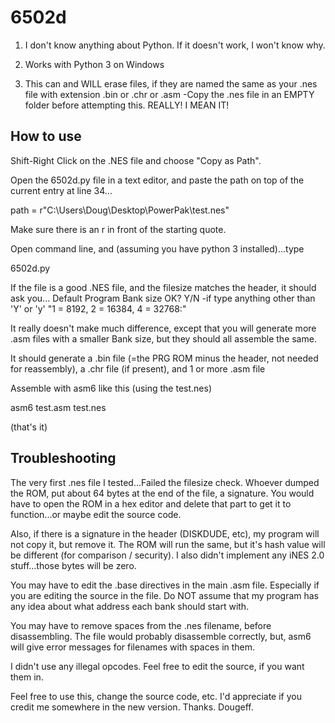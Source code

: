 6502d
=====

1. I don't know anything about Python. If it doesn't work, I won't know why.

2. Works with Python 3 on Windows

3. This can and WILL erase files, if they are named the same as your .nes file with extension .bin or .chr or .asm
-Copy the .nes file in an EMPTY folder before attempting this. REALLY! I MEAN IT!


How to use
----------
Shift-Right Click on the .NES file and choose "Copy as Path".

Open the 6502d.py file in a text editor, and paste the path on top of the current entry at line 34...

path = r"C:\Users\Doug\Desktop\PowerPak\test.nes"

Make sure there is an r in front of the starting quote.

Open command line, and (assuming you have python 3 installed)...type

6502d.py


If the file is a good .NES file, and the filesize matches the header, it should ask you...
Default Program Bank size OK? Y/N
-if type anything other than 'Y' or 'y'
"1 = 8192, 2 = 16384, 4 = 32768:"

It really doesn't make much difference, except that you will generate more .asm files with a smaller Bank size, but they should all assemble the same.

It should generate a .bin file (=the PRG ROM minus the header, not needed for reassembly), a .chr file (if present), and 1 or more .asm file

Assemble with asm6 like this (using the test.nes)

asm6 test.asm test.nes

(that's it)


Troubleshooting
---------------

The very first .nes file I tested...Failed the filesize check. Whoever dumped the ROM, put about 64 bytes at the end of the file, a signature. You would have to open the ROM in a hex editor and delete that part to get it to function...or maybe edit the source code.

Also, if there is a signature in the header (DISKDUDE, etc), my program will not copy it, but remove it. The ROM will run the same, but it's hash value will be different (for comparison / security). I also didn't implement any iNES 2.0 stuff...those bytes will be zero.

You may have to edit the .base directives in the main .asm file. Especially if you are editing the source in the file. Do NOT assume that my program has any idea about what address each bank should start with. 

You may have to remove spaces from the .nes filename, before disassembling. The file would probably disassemble correctly, but, asm6 will give error messages for filenames with spaces in them.

I didn't use any illegal opcodes. Feel free to edit the source, if you want them in.



Feel free to use this, change the source code, etc. I'd appreciate if you credit me somewhere in the new version. Thanks. Dougeff.

